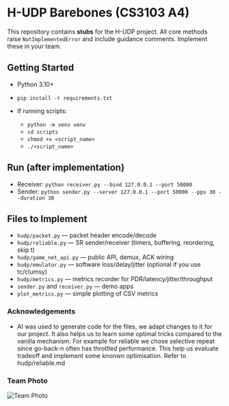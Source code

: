 # H-UDP Barebones (CS3103 A4)


This repository contains **stubs** for the H-UDP project. All core methods raise
`NotImplementedError` and include guidance comments. Implement these in your team.


## Getting Started
- Python 3.10+
- `pip install -r requirements.txt`

- If running scripts:
  - `python -m venv venv`
  - `cd scripts`
  - `chmod +x <script_name>`
  - `./<script_name>`

## Run (after implementation)
- Receiver: `python receiver.py --bind 127.0.0.1 --port 50000`
- Sender: `python sender.py --server 127.0.0.1 --port 50000 --pps 30 --duration 30`


## Files to Implement
- `hudp/packet.py` — packet header encode/decode
- `hudp/reliable.py` — SR sender/receiver (timers, buffering, reordering, skip t)
- `hudp/game_net_api.py` — public API, demux, ACK wiring
- `hudp/emulator.py` — software loss/delay/jitter (optional if you use tc/clumsy)
- `hudp/metrics.py` — metrics recorder for PDR/latency/jitter/throughput
- `sender.py` and `receiver.py` — demo apps
- `plot_metrics.py` — simple plotting of CSV metrics

### Acknowledgements
- AI was used to generate code for the files, we adapt changes to it for our project. It also helps us to learn some optimal tricks compared to the vanilla mechanism. For example for reliable we chose selective repeat since go-back-n often has throttled performance. This help us evaluate tradeoff and implement some knonwn optimisation. Refer to hudp/reliable.md
### Team Photo
  ![Team Photo](https://github.com/user-attachments/assets/58445cec-9b95-43c3-baeb-ab0d0385c937)
